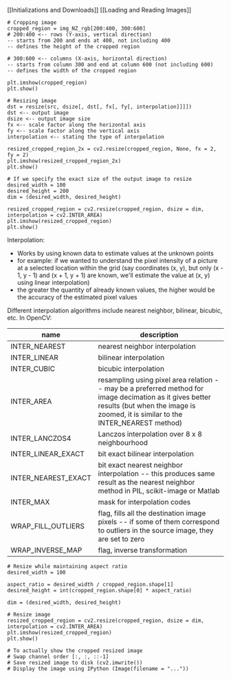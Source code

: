[[Initializations and Downloads]]
[[Loading and Reading Images]]

```
# Cropping image
cropped_region = img_NZ_rgb[200:400, 300:600]
# 200:400 <-- rows (Y-axis, vertical direction) 
-- starts from 200 and ends at 400, not including 400
-- defines the height of the cropped region

# 300:600 <-- columns (X-axis, horizontal direction)
-- starts from column 300 and end at column 600 (not including 600)
-- defines the width of the cropped region

plt.imshow(cropped_region)
plt.show()
```

```
# Resizing image
dst = resize(src, dsize[, dst[, fx[, fy[, interpolation]]]])
dst <-- output image
dsize <-- output image size
fx <-- scale factor along the horizontal axis
fy <-- scale factor along the vertical axis
interpolation <-- stating the type of interpolation

resized_cropped_region_2x = cv2.resize(cropped_region, None, fx = 2, fy = 2)
plt.imshow(resized_cropped_region_2x)
plt.show()

# If we specify the exact size of the output image to resize
desired_width = 100
desired_height = 200
dim = (desired_width, desired_height)

resized_cropped_region = cv2.resize(cropped_region, dsize = dim, interpolation = cv2.INTER_AREA)
plt.imshow(resized_cropped_region)
plt.show()
```

Interpolation:
- Works by using known data to estimate values at the unknown points
- for example: if we wanted to understand the pixel intensity of a picture at a selected location within the grid (say coordinates (x, y), but only (x - 1, y - 1) and  (x + 1, y + 1) are known, we'll estimate the value at (x, y) using linear interpolation)
- the greater the quantity of already known values, the higher would be the accuracy of the estimated pixel values

Different interpolation algorithms include nearest neighbor, bilinear, bicubic, etc. 
In OpenCV:

| name                | description                                                                                                                                                                                 |
| ------------------- | ------------------------------------------------------------------------------------------------------------------------------------------------------------------------------------------- |
| INTER_NEAREST       | nearest neighbor interpolation                                                                                                                                                              |
| INTER_LINEAR        | bilinear interpolation                                                                                                                                                                      |
| INTER_CUBIC         | bicubic interpolation                                                                                                                                                                       |
| INTER_AREA          | resampling using pixel area relation -- may be a preferred method for image decimation as it gives better results (but when the image is zoomed, it is similar to the INTER_NEAREST method) |
| INTER_LANCZOS4      | Lanczos interpolation over 8 x 8 neighbourhood                                                                                                                                              |
| INTER_LINEAR_EXACT  | bit exact bilinear interpolation                                                                                                                                                            |
| INTER_NEAREST_EXACT | bit exact nearest neighbor interpolation -- this produces same result as the nearest neighbor method in PIL, scikit-image or Matlab                                                         |
| INTER_MAX           | mask for interpolation codes                                                                                                                                                                |
| WRAP_FILL_OUTLIERS  | flag, fills all the destination image pixels -- if some of them correspond to outliers in the source image, they are set to zero                                                            |
| WRAP_INVERSE_MAP    | flag, inverse transformation                                                                                                                                                                |
```
# Resize while maintaining aspect ratio
desired_width = 100

aspect_ratio = desired_width / cropped_region.shape[1]
desired_height = int(cropped_region.shape[0] * aspect_ratio)

dim = (desired_width, desired_height)

# Resize image
resized_cropped_region = cv2.resize(cropped_region, dsize = dim, interpolation = cv2.INTER_AREA)
plt.imshow(resized_cropped_region)
plt.show()

# To actually show the cropped resized image
# Swap channel order [:, :, ::-1]
# Save resized image to disk (cv2.imwrite())
# Display the image using IPython (Image(filename = "..."))
```
